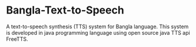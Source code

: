 # Bangla-Text-to-Speech
A text-to-speech synthesis (TTS) system for Bangla language. This system is developed in java programming language using open source java TTS api FreeTTS.
